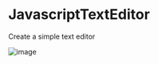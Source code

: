 # JavascriptTextEditor
Create a simple text editor


![image](https://user-images.githubusercontent.com/4674344/170835739-3a0faab2-75ef-4be6-a988-191e5760ab6e.png)
